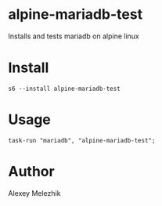 # alpine-mariadb-test

Installs and tests mariadb on alpine linux

# Install

    s6 --install alpine-mariadb-test

# Usage

    task-run "mariadb", "alpine-mariadb-test";

# Author

Alexey Melezhik

